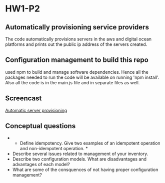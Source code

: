 # HW1-P2

## Automatically provisioning service providers 
The code automatically provisions servers in the aws and digital ocean platforms and prints out the public ip address of the servers created.   
    
## Configuration management to build this repo  
used npm to build and manage software dependencies. Hence all the packages needed to run the code will be available on running 'npm install'. Also all the code is in the main.js file and in separate files as well.

## Screencast  
[Automatic server provisioning](https://youtu.be/m34n-JopFPQ)

## Conceptual questions   
- * Define idempotency. Give two examples of an idempotent operation and non-idempotent operation. * 
- Describe several issues related to management of your inventory.
- Describe two configuration models. What are disadvantages and advantages of each model?
- What are some of the consquences of not having proper configuration management?

